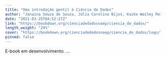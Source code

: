 ```yaml
---
title: "Uma introdução gentil à Ciência de Dados"
author: "Janaina Souza de Souza, Júlia Carolina Bijos, Kaike Wesley Reis"
date: "2021-03-25T04:52:27Z"
link: "https://bookdown.org/cienciadedadosnaep/ciencia_de_dados/"
length_weight: "29%"
cover: "https://bookdown.org/cienciadedadosnaep/ciencia_de_dados/logo/logotipo_transparente_baixa.png"
pinned: false
---
```


E-book em desenvolvimento. ...
